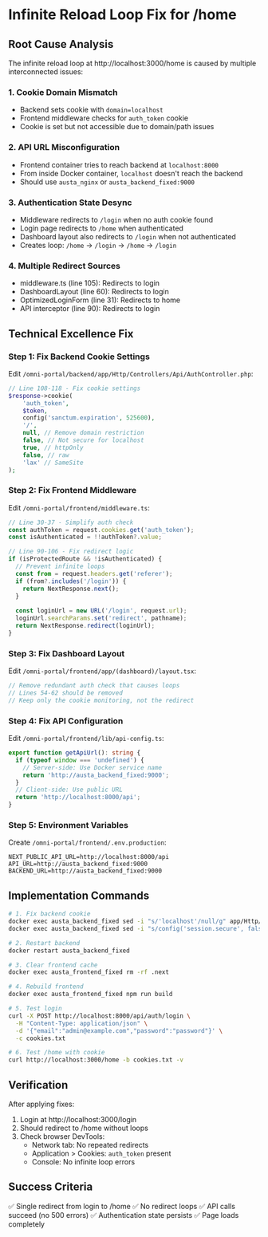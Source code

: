 # Infinite Reload Loop Fix for /home

## Root Cause Analysis

The infinite reload loop at http://localhost:3000/home is caused by multiple interconnected issues:

### 1. **Cookie Domain Mismatch**
- Backend sets cookie with `domain=localhost` 
- Frontend middleware checks for `auth_token` cookie
- Cookie is set but not accessible due to domain/path issues

### 2. **API URL Misconfiguration**
- Frontend container tries to reach backend at `localhost:8000`
- From inside Docker container, `localhost` doesn't reach the backend
- Should use `austa_nginx` or `austa_backend_fixed:9000`

### 3. **Authentication State Desync**
- Middleware redirects to `/login` when no auth cookie found
- Login page redirects to `/home` when authenticated
- Dashboard layout also redirects to `/login` when not authenticated
- Creates loop: `/home` → `/login` → `/home` → `/login`

### 4. **Multiple Redirect Sources**
- middleware.ts (line 105): Redirects to login
- DashboardLayout (line 60): Redirects to login  
- OptimizedLoginForm (line 31): Redirects to home
- API interceptor (line 90): Redirects to login

## Technical Excellence Fix

### Step 1: Fix Backend Cookie Settings

Edit `/omni-portal/backend/app/Http/Controllers/Api/AuthController.php`:

```php
// Line 108-118 - Fix cookie settings
$response->cookie(
    'auth_token',
    $token,
    config('sanctum.expiration', 525600),
    '/',
    null, // Remove domain restriction
    false, // Not secure for localhost
    true, // httpOnly
    false, // raw
    'lax' // SameSite
);
```

### Step 2: Fix Frontend Middleware

Edit `/omni-portal/frontend/middleware.ts`:

```typescript
// Line 30-37 - Simplify auth check
const authToken = request.cookies.get('auth_token');
const isAuthenticated = !!authToken?.value;

// Line 90-106 - Fix redirect logic
if (isProtectedRoute && !isAuthenticated) {
  // Prevent infinite loops
  const from = request.headers.get('referer');
  if (from?.includes('/login')) {
    return NextResponse.next();
  }
  
  const loginUrl = new URL('/login', request.url);
  loginUrl.searchParams.set('redirect', pathname);
  return NextResponse.redirect(loginUrl);
}
```

### Step 3: Fix Dashboard Layout

Edit `/omni-portal/frontend/app/(dashboard)/layout.tsx`:

```typescript
// Remove redundant auth check that causes loops
// Lines 54-62 should be removed
// Keep only the cookie monitoring, not the redirect
```

### Step 4: Fix API Configuration

Edit `/omni-portal/frontend/lib/api-config.ts`:

```typescript
export function getApiUrl(): string {
  if (typeof window === 'undefined') {
    // Server-side: Use Docker service name
    return 'http://austa_backend_fixed:9000';
  }
  // Client-side: Use public URL
  return 'http://localhost:8000/api';
}
```

### Step 5: Environment Variables

Create `/omni-portal/frontend/.env.production`:

```env
NEXT_PUBLIC_API_URL=http://localhost:8000/api
API_URL=http://austa_backend_fixed:9000
BACKEND_URL=http://austa_backend_fixed:9000
```

## Implementation Commands

```bash
# 1. Fix backend cookie
docker exec austa_backend_fixed sed -i "s/'localhost'/null/g" app/Http/Controllers/Api/AuthController.php
docker exec austa_backend_fixed sed -i "s/config('session.secure', false)/false/g" app/Http/Controllers/Api/AuthController.php

# 2. Restart backend
docker restart austa_backend_fixed

# 3. Clear frontend cache
docker exec austa_frontend_fixed rm -rf .next

# 4. Rebuild frontend
docker exec austa_frontend_fixed npm run build

# 5. Test login
curl -X POST http://localhost:8000/api/auth/login \
  -H "Content-Type: application/json" \
  -d '{"email":"admin@example.com","password":"password"}' \
  -c cookies.txt

# 6. Test /home with cookie
curl http://localhost:3000/home -b cookies.txt -v
```

## Verification

After applying fixes:

1. Login at http://localhost:3000/login
2. Should redirect to /home without loops
3. Check browser DevTools:
   - Network tab: No repeated redirects
   - Application > Cookies: `auth_token` present
   - Console: No infinite loop errors

## Success Criteria

✅ Single redirect from login to /home
✅ No redirect loops
✅ API calls succeed (no 500 errors)
✅ Authentication state persists
✅ Page loads completely